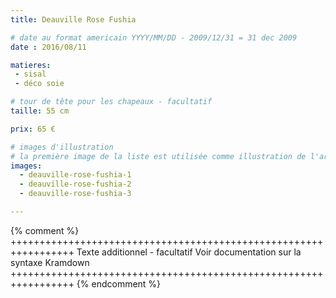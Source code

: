 ```yaml
---
title: Deauville Rose Fushia

# date au format americain YYYY/MM/DD - 2009/12/31 = 31 dec 2009
date : 2016/08/11

matieres:
 - sisal
 - déco soie

# tour de tête pour les chapeaux - facultatif
taille: 55 cm

prix: 65 €

# images d'illustration
# la première image de la liste est utilisée comme illustration de l'article dans les pages de listing.
images:
  - deauville-rose-fushia-1
  - deauville-rose-fushia-2
  - deauville-rose-fushia-3

---
```

{% comment %} +++++++++++++++++++++++++++++++++++++++++++++++++++++++++++++++++
              Texte additionnel - facultatif
              Voir documentation sur la syntaxe Kramdown
+++++++++++++++++++++++++++++++++++++++++++++++++++++++++++++++++ {% endcomment %}
